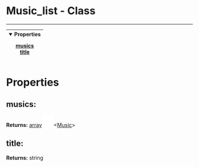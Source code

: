 <!-- This file is generated by a script. Do not edit directly -->
# Music_list - Class


---
| <details open><summary>Properties</summary><p>[musics](#musics)<br>[title](#title)</p></details> |
| --- |



 # Properties


## musics:


**Returns:**
<span class="flex_return">[array![Link](../assets/img/external_link.svg)](https://developer.mozilla.org/en-US/docs/Web/JavaScript/Reference/Global_Objects/Array)&lt;[Music](/docs/class/Music)&gt;</span>
## title:


**Returns:**
<span class="flex_return">string</span>